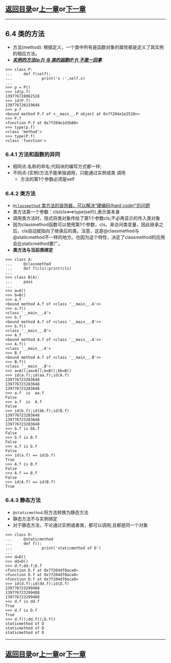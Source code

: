## [返回目录][catalogue]or[上一章][pre_chap]or[下一章][next_chap]
-----------------------------------------------------------------------------------

## 6.4 类的方法
+ 方法(method): 根据定义，一个类中所有是函数对象的属性都是定义了其实例的相应方法。
+ [***实例的方法(p.f) 与 类的函数(P.f) 不是一回事***](https://docs.python.org/zh-cn/3/utorial/classes.html#method-objects)
```doctest
>>> class P:
...     def f(self):
...             print('x :',self.x)
... 
>>> p = P()
>>> id(p.f)
139776728062528
>>> id(P.f)
139776726219648
>>> p.f
<bound method P.f of <__main__.P object at 0x7f204e1e2520>>
>>> P.f
<function P.f at 0x7f204e1d3b80>
>>> type(p.f)
<class 'method'>
>>> type(P.f)
<class 'function'>
```

### 6.4.1 方法和函数的异同

+ 相同点:名称的命名;代码块的编写方式都一样;
+ 不同点:(实例)方法不能单独调用，只能通过实例或类 调用
	- 方法的第1个参数必须是self





### 6.4.2 类方法

+ [`@classmethod` 类方法的装饰器，可以解决“硬编码(hard code)”的问题](https://docs.python.org/zh-cn/3.9/library/functions.html#classmethod)
+ 类方法第一个参数：cls(cls<==>type(self)),表示类本身
+ 调用类方法时，隐式将类对象传给了第1个参数cls;不必再显示的传入类对象
+ 因为classmethod函数可以使用第1个参数，cls，来访问类变量，因此继承之后，cls自动就指向了继承后的类。注意，这是@classmethod与@staticmethod不一样的地方。也因为这个特性，决定了classmethod的应用会比staticmethod要广。
+ **类方法与当前类绑定**
```doctest
>>> class A:
...     @classmethod
...     def f(cls):print(cls)
... 
>>> class B(A):
...     pass
... 
>>> a=A()
>>> b=B()
>>> a.f
<bound method A.f of <class '__main__.A'>>
>>> a.f()
<class '__main__.A'>
>>> b.f
<bound method A.f of <class '__main__.B'>>
>>> b.f()
<class '__main__.B'>
>>> A.f
<bound method A.f of <class '__main__.A'>>
>>> A.f()
<class '__main__.A'>
>>> B.f
<bound method A.f of <class '__main__.B'>>
>>> B.f()
<class '__main__.B'>
>>> a=A();aa=A();b=B();bb=B()
>>> id(a.f);id(aa.f);id(A.f)
139776723283648
139776723283648
139776723283648
>>> a.f  is  aa.f
False
>>> a.f  is  A.f
False
>>> id(b.f);id(bb.f);id(B.f)
139776723283648
139776723283648
139776723283648
>>> b.f is bb.f
False
>>> b.f is B.f
False
>>> a.f is b.f
False
>>> id(a.f) == id(b.f)
True
>>> A.f is B.f
False
>>> A.f == B.f
False
>>> id(A.f) == id(B.f)
True
```




### 6.4.3 静态方法

+ `@staticmethod`:将方法转换为静态方法
+ 静态方法不与实例绑定
+ 对于静态方法，不论通过实例或者类，都可以调用;且都是同一个对象

```doctest
>>> class D:
...     @staticmethod
...     def f():
...             print('staticmethod of D')
... 
>>> d=D()
>>> dd=D()
>>> d.f;dd.f;D.f
<function D.f at 0x7f204df0aca0>
<function D.f at 0x7f204df0aca0>
<function D.f at 0x7f204df0aca0>
>>> id(d.f);id(dd.f);id(D.f)
139776723299488
139776723299488
139776723299488
>>> d.f is dd.f
True
>>> d.f is D.f
True
>>> d.f();dd.f();D.f()
staticmethod of D
staticmethod of D
staticmethod of D
```






-----------------------------------------------------------------------------------
## [返回目录][catalogue]or[上一章][pre_chap]or[下一章][next_chap]
[pre_chap]: 2021-01-21-chap0.md
[next_chap]: 2021-01-21-chap2.md
[catalogue]: 2021-01-21-catalogue.md
